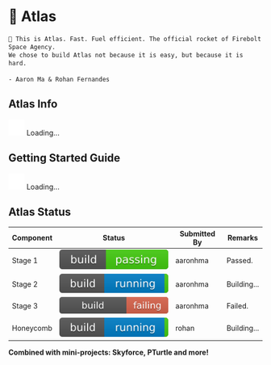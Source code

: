 # 🚀 Atlas
```
🚀 This is Atlas. Fast. Fuel efficient. The official rocket of Firebolt Space Agency.
We chose to build Atlas not because it is easy, but because it is hard.

- Aaron Ma & Rohan Fernandes
```

## Atlas Info
![Loading...](./svg/loader/material.svg) Loading...

## Getting Started Guide
![Loading...](./svg/loader/material.svg) Loading...

## Atlas Status
| Component    | Status           | Submitted By  |  Remarks  |
| ------------ |   -------------  | -----         | ----      |
| Stage 1      | ![Build Passing](./svg/build/passing.svg) | aaronhma | Passed. |
| Stage 2      | ![Build Running](./svg/build/running.svg)      |   aaronhma | Building... |
| Stage 3      | ![Build Failing](./svg/build/failing.svg)      |    aaronhma | Failed. |
| Honeycomb    | ![Build Running](./svg/build/running.svg) | rohan | Building... |

**Combined with mini-projects: Skyforce, PTurtle and more!**
